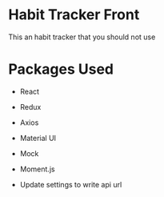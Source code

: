 
# Habit Tracker Front

This an habit tracker that you should not use




# Packages Used

- React
- Redux
- Axios
- Material UI
- Mock
- Moment.js


- Update settings to write api url
